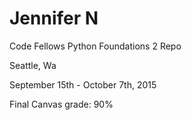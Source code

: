 Jennifer N
==========

Code Fellows Python Foundations 2 Repo

Seattle, Wa

September 15th - October 7th, 2015


Final Canvas grade: 90%
